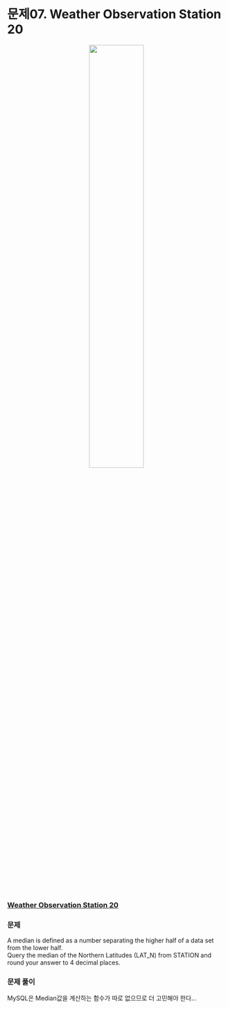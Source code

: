 # 문제07. Weather Observation Station 20
<center><img src="https://img1.daumcdn.net/thumb/R1280x0/?scode=mtistory2&fname=https%3A%2F%2Fblog.kakaocdn.net%2Fdn%2FnsLDz%2Fbtq9pEgSXZt%2FmaxivgDvI78FL4oxtqs721%2Fimg.png" width="50%" height="50%"></center>

### [Weather Observation Station 20](https://www.hackerrank.com/challenges/weather-observation-station-20/problem?isFullScreen=true)

### 문제
A median is defined as a number separating the higher half of a data set from the lower half. <br>
Query the median of the Northern Latitudes (LAT_N) from STATION and round your answer to 4 decimal places.<br>



### 문제 풀이
MySQL은 Median값을 계산하는 함수가 따로 없으므로 더 고민해야 한다...
```Mysql

```
